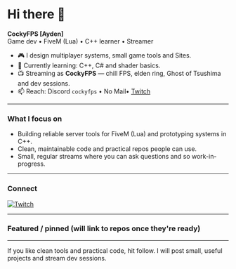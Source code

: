# Hi there 👋

**CockyFPS [Ayden]**  
Game dev • FiveM (Lua) • C++ learner • Streamer

- 🎮 I design multiplayer systems, small game tools and Sites.  
- 🌱 Currently learning: C++, C# and shader basics.  
- 📺 Streaming as **CockyFPS** — chill FPS, elden ring, Ghost of Tsushima and dev sessions.  
- 📫 Reach: Discord `cockyfps` • No Mail• [Twitch](https://www.twitch.tv/cockyfps)
---

### What I focus on
- Building reliable server tools for FiveM (Lua) and prototyping systems in C++.  
- Clean, maintainable code and practical repos people can use.  
- Small, regular streams where you can ask questions and so work-in-progress.

---

### Connect
[![Twitch](https://img.shields.io/badge/Twitch-Visit-6441A4?style=for-the-badge&logo=twitch)](https://twitch.tv/cockyfps)

---

### Featured / pinned (will link to repos once they're ready)

---

If you like clean tools and practical code, hit follow. I will post small, useful projects and stream dev sessions.
